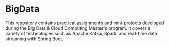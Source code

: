 # BigData
This repository contains practical assignments and mini-projects developed during the Big Data &amp; Cloud Computing Master's program. It covers a variety of technologies such as Apache Kafka, Spark, and real-time data streaming with Spring Boot.
